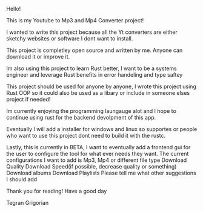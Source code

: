Hello!

This is my Youtube to Mp3 and Mp4 Converter project!

I wanted to write this project because all the Yt converters are either sketchy websites or software I dont want to install.

This project is completley open source and written by me. Anyone can download it or improve it. 

Im also using this project to learn Rust better, I want to be a systems engineer and leverage Rust benefits in error handeling and type saftey

This project should be used for anyone by anyone, I wrote this project using Rust OOP so it could also be used as a libary or include in someone elses project if needed!

Im currently enjoying the programming laungauge alot and I hope to continue using rust for the backend devolpment of this app.

Eventually I will add a installer for windows and linux so supportes or people who want to use this project dont need to build it with the rustc.

Lastly, this is currently in BETA, I want to eventually add a frontend gui for the user to configure the tool for what ever needs they want. The current configurations I want to add is
  Mp3, Mp4 or different file type
  Download Quality
  Download Speed(if possible, decrease quality or something)
  Download albums
  Download Playlists
  Please tell me what other suggestions I should add

Thank you for reading! Have a good day

Tegran Grigorian
